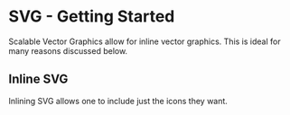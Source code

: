 # SVG - Getting Started

Scalable Vector Graphics allow for inline vector graphics. This is ideal for many reasons discussed below.

## Inline SVG

Inlining SVG allows one to include just the icons they want.